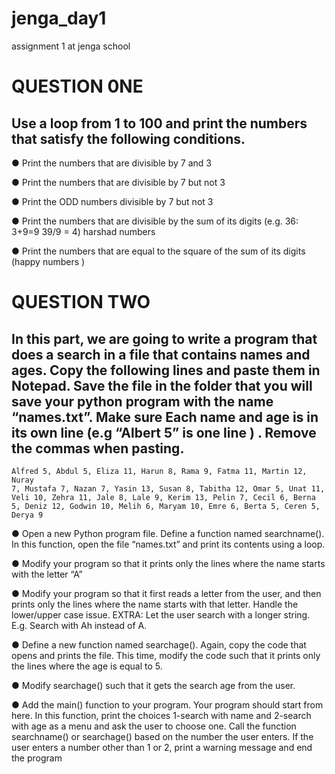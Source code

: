 # jenga_day1
assignment 1 at jenga school
# QUESTION 0NE 
## Use a loop from 1 to 100 and print the numbers that satisfy the following conditions.

● Print the numbers that are divisible by 7 and 3

● Print the numbers that are divisible by 7 but not 3

● Print the ODD numbers divisible by 7 but not 3

● Print the numbers that are divisible by the sum of its digits (e.g. 36: 3+9=9
  39/9 = 4)   harshad numbers

● Print the numbers that are equal to the square of the sum of its digits (happy numbers )


# QUESTION TWO

## In this part, we are going to write a program that does a search in a file that contains names and ages. Copy the following lines and paste them in Notepad. Save the file in the folder that you will save your python program with the name “names.txt”. Make sure Each name and age is in its own line (e.g “Albert 5” is one line ) . Remove the commas when pasting.
    Alfred 5, Abdul 5, Eliza 11, Harun 8, Rama 9, Fatma 11, Martin 12, Nuray
    7, Mustafa 7, Nazan 7, Yasin 13, Susan 8, Tabitha 12, Omar 5, Unat 11, Veli 10, Zehra 11, Jale 8, Lale 9, Kerim 13, Pelin 7, Cecil 6, Berna 5, Deniz 12, Godwin 10, Melih 6, Maryam 10, Emre 6, Berta 5, Ceren 5, Derya 9


● Open a new Python program file. Define a function named searchname(). In this function, open the file “names.txt” and print its contents using a loop.

● Modify your program so that it prints only the lines where the name starts with the letter “A”

● Modify your program so that it first reads a letter from the user, and then prints only the lines where the name starts with that letter. Handle the lower/upper case issue. EXTRA: Let the user search with a longer string. E.g. Search with Ah instead of A.

● Define a new function named searchage(). Again, copy the code that opens and
prints the file. This time, modify the code such that it prints only the lines where the age is equal to 5.

● Modify searchage() such that it gets the search age from the user.

● Add the main() function to your program. Your program should start from here. In this function, print the choices 1-search with name and 2-search with age as a menu and ask the user to choose one. Call the function searchname() or searchage() based on the number the user enters. If the user enters a number other than 1 or 2, print a warning message and end the program
